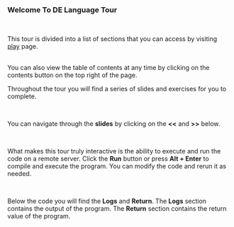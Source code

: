 ### Welcome To DE Language Tour

<br />

This tour is divided into a list of sections that you can access by visiting [play](https://delang.mostafade.com/play) page.

<br/>
You can also view the table of contents at any time by clicking on the contents button on the top right of the page.

<br />

Throughout the tour you will find a series of slides and exercises for you to complete.

<br />

You can navigate through the **slides** by clicking on the **<<** and **>>** below.

<br />

What makes this tour truly interactive is the ability to execute and run the code on a remote server. Click the **Run** button or press **Alt + Enter** to compile and execute the program. You can modify the code and rerun it as needed.

<br />

Below the code you will find the **Logs** and **Return**. The **Logs** section contains the output of the program. The **Return** section contains the return value of the program.

